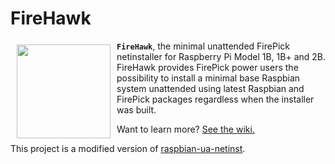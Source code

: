 # FireHawk

<a><img src="http://cdn.warcraftpets.com/images/pets/big/blazing-firehawk.v9373.jpg" align="left" hspace="10" vspace="6" height="150" width="150" w></a>

**`FireHawk`**, the minimal unattended FirePick netinstaller for Raspberry Pi Model 1B, 1B+ and 2B.  
FireHawk provides FirePick power users the possibility to install a minimal base Raspbian system unattended using latest Raspbian and FirePick packages regardless when the installer was built. 

Want to learn more? [See the wiki.](https://github.com/daytonpid/FireHawk/wiki)




This project is a modified version of [raspbian-ua-netinst](https://github.com/debian-pi/raspbian-ua-netinst/tree/v1.1.x).
